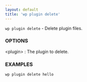 ```yaml
---
layout: default
title: 'wp plugin delete'
---
```


`wp plugin delete` - Delete plugin files.

### OPTIONS

&lt;plugin&gt;
: The plugin to delete.

### EXAMPLES

    wp plugin delete hello


